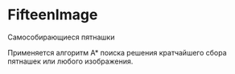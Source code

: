 # FifteenImage
Самособирающиеся пятнашки

Применяется алгоритм А* поиска решения кратчайшего сбора пятнашек или любого изображения.
